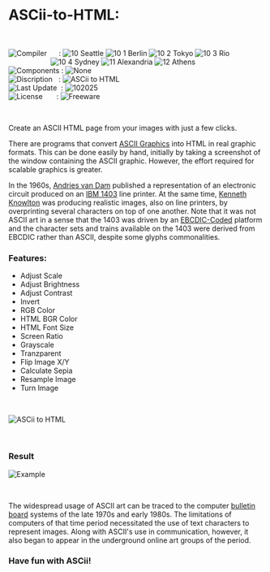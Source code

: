 # ASCii-to-HTML:

</br>

![Compiler](https://github.com/user-attachments/assets/a916143d-3f1b-4e1f-b1e0-1067ef9e0401) &nbsp;&nbsp;&nbsp;&nbsp;&nbsp;: ![10 Seattle](https://github.com/user-attachments/assets/c70b7f21-688a-4239-87c9-9a03a8ff25ab) ![10 1 Berlin](https://github.com/user-attachments/assets/bdcd48fc-9f09-4830-b82e-d38c20492362) ![10 2 Tokyo](https://github.com/user-attachments/assets/5bdb9f86-7f44-4f7e-aed2-dd08de170bd5) ![10 3 Rio](https://github.com/user-attachments/assets/e7d09817-54b6-4d71-a373-22ee179cd49c)   
&nbsp;&nbsp;&nbsp;&nbsp;&nbsp;&nbsp;&nbsp;&nbsp;&nbsp;&nbsp;&nbsp;&nbsp;&nbsp;&nbsp;&nbsp;&nbsp;&nbsp;&nbsp;&nbsp;&nbsp;&nbsp;![10 4 Sydney](https://github.com/user-attachments/assets/e75342ca-1e24-4a7e-8fe3-ce22f307d881) ![11 Alexandria](https://github.com/user-attachments/assets/64f150d0-286a-4edd-acab-9f77f92d68ad) ![12 Athens](https://github.com/user-attachments/assets/59700807-6abf-4e6d-9439-5dc70fc0ceca)  
![Components](https://github.com/user-attachments/assets/d6a7a7a4-f10e-4df1-9c4f-b4a1a8db7f0e) : ![None](https://github.com/user-attachments/assets/30ebe930-c928-4aaf-a8e1-5f68ec1ff349)  
![Discription](https://github.com/user-attachments/assets/4a778202-1072-463a-bfa3-842226e300af) &nbsp;&nbsp;: ![ASCii to HTML](https://github.com/user-attachments/assets/729149a9-dbd8-4c0a-b50d-5ecb1ae9d6a7)  
![Last Update](https://github.com/user-attachments/assets/e1d05f21-2a01-4ecf-94f3-b7bdff4d44dd) &nbsp;: ![102025](https://github.com/user-attachments/assets/62cea8cc-bd7d-49bd-b920-5590016735c0)  
![License](https://github.com/user-attachments/assets/ff71a38b-8813-4a79-8774-09a2f3893b48) &nbsp;&nbsp;&nbsp;&nbsp;&nbsp;&nbsp;: ![Freeware](https://github.com/user-attachments/assets/1fea2bbf-b296-4152-badd-e1cdae115c43)

</br>

Create an ASCII HTML page from your images with just a few clicks.

There are programs that convert [ASCII Graphics](https://en.wikipedia.org/wiki/ASCII_art) into HTML in real graphic formats. This can be done easily by hand, initially by taking a screenshot of the window containing the ASCII graphic. However, the effort required for scalable graphics is greater.

In the 1960s, [Andries van Dam](https://en.wikipedia.org/wiki/Andries_van_Dam) published a representation of an electronic circuit produced on an [IBM 1403](https://en.wikipedia.org/wiki/IBM_1403) line printer. At the same time, [Kenneth Knowlton](https://en.wikipedia.org/wiki/Ken_Knowlton) was producing realistic images, also on line printers, by overprinting several characters on top of one another. Note that it was not ASCII art in a sense that the 1403 was driven by an [EBCDIC-Coded](https://en.wikipedia.org/wiki/EBCDIC) platform and the character sets and trains available on the 1403 were derived from EBCDIC rather than ASCII, despite some glyphs commonalities.

### Features:
* Adjust Scale
* Adjust Brightness
* Adjust Contrast
* Invert
* RGB Color
* HTML BGR Color
* HTML Font Size
* Screen Ratio
* Grayscale
* Tranzparent
* Flip Image X/Y
* Calculate Sepia
* Resample Image
* Turn Image

</br>

![ASCii to HTML](https://github.com/user-attachments/assets/f6bf86a7-27a0-4715-8961-c0ff65249ecb)

</br>

### Result

![Example](https://github.com/user-attachments/assets/4aef29f7-cdc7-40cf-93f9-28ad68f79ce4)

</br>

The widespread usage of ASCII art can be traced to the computer [bulletin board](https://en.wikipedia.org/wiki/Bulletin_board_system) systems of the late 1970s and early 1980s. The limitations of computers of that time period necessitated the use of text characters to represent images. Along with ASCII's use in communication, however, it also began to appear in the underground online art groups of the period.

### Have fun with ASCii!

